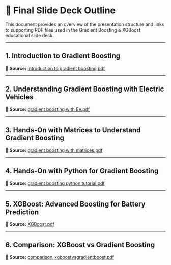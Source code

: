 # 📑 Final Slide Deck Outline

This document provides an overview of the presentation structure and links to supporting PDF files used in the Gradient Boosting & XGBoost educational slide deck.

---

## 1. Introduction to Gradient Boosting  
🔹 **Source:** [Introduction to gradient boosting.pdf](./Introduction%20to%20gradient%20boosting.pdf)

---

## 2. Understanding Gradient Boosting with Electric Vehicles  
🔹 **Source:** [gradient boosting with EV.pdf](./gradient%20boosting%20with%20EV.pdf)

---

## 3. Hands-On with Matrices to Understand Gradient Boosting  
🔹 **Source:** [gradient boosting with matrices.pdf](./gradient%20boosting%20with%20matrices.pdf)

---

## 4. Hands-On with Python for Gradient Boosting  
🔹 **Source:** [gradient boosting python tutorial.pdf](./gradient%20boosting%20python%20tutorial.pdf)

---

## 5. XGBoost: Advanced Boosting for Battery Prediction  
🔹 **Source:** [XGBoost.pdf](./XGBoost.pdf)

---

## 6. Comparison: XGBoost vs Gradient Boosting  
🔹 **Source:** [comparison_xgboostvsgradientboost.pdf](./comparison_xgboostvsgradientboost.pdf)
